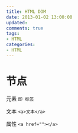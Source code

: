 ```yaml
---
title: HTML DOM
date: 2013-01-02 13:00:00
updated:
comments: true
tags:
- HTML
categories:
- HTML
---
```


<!--more-->

# 节点

元素 `即 标签`

文本 `<a>文本</a>`

属性 `<a href=""></a>`
